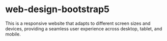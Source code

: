 # web-design-bootstrap5
This is a responsive website that adapts to different screen sizes and devices, providing a seamless user experience across desktop, tablet, and mobile.
